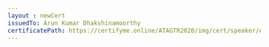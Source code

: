```yaml
--- 
layout : newCert 
issuedTo: Arun Kumar Dhakshinamoorthy
certificatePath: https://certifyme.online/ATAGTR2020/img/cert/speaker/ArunKumarDhakshinamoorthy_ee9ab.png
--- 
```

